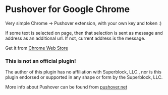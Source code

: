 # Pushover for Google Chrome

Very simple Chrome -> Pushover extension, with your own key and token :)

If some text is selected on page, then that selection is sent as message
and address as an additional url. If not, current address is the message.

Get it from [Chrome Web Store](https://chrome.google.com/webstore/detail/pushover-for-google-chrom/oahkmlimeakfgbphhacanjhedadnkojo)



### This is not an official plugin!

The author of this plugin has no affiliation with Superblock, LLC., nor is this
plugin endorsed or supported in any shape or form by the Superblock, LLC.

More info about Pushover can be found from [pushover.net](https://pushover.net)
